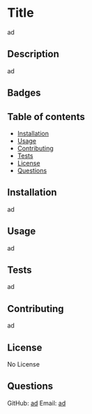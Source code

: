 # Title 
ad
## Description
ad
## Badges

## Table of contents
* [Installation](#installation)
* [Usage](#usage)
* [Contributing](#contributing)
* [Tests](#tests)
* [License](#license)
* [Questions](#questions)
## Installation 
ad
## Usage  
ad
## Tests  
ad
## Contributing 
ad
## License  
No License
## Questions  
GitHub: [ad](https://github.com/ad)
Email: [ad](mailto:ad)
